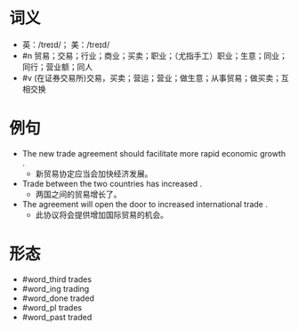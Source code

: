 # 词义
- 英：/treɪd/； 美：/treɪd/
- #n 贸易；交易；行业；商业；买卖；职业；（尤指手工）职业；生意；同业；同行；营业额；同人
- #v (在证券交易所)交易，买卖；营运；营业；做生意；从事贸易；做买卖；互相交换
# 例句
- The new trade agreement should facilitate more rapid economic growth .
	- 新贸易协定应当会加快经济发展。
- Trade between the two countries has increased .
	- 两国之间的贸易增长了。
- The agreement will open the door to increased international trade .
	- 此协议将会提供增加国际贸易的机会。
# 形态
- #word_third trades
- #word_ing trading
- #word_done traded
- #word_pl trades
- #word_past traded

